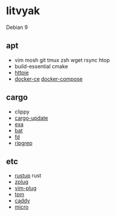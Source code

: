 # litvyak

Debian 9

## apt

- vim mosh git tmux zsh wget rsync htop
- build-essential cmake
- [httpie](https://httpie.org/)
- [docker-ce](https://docs.docker.com/install/linux/docker-ce/debian/) [docker-compose](https://docs.docker.com/compose/install/)

## cargo

- clippy
- [cargo-update](https://github.com/nabijaczleweli/cargo-update)
- [exa](https://github.com/ogham/exa)
- [bat](https://github.com/sharkdp/bat)
- [fd](https://github.com/sharkdp/fd)
- [ripgrep](https://github.com/BurntSushi/ripgrep)

## etc

- [rustup](https://rustup.rs/) rust
- [zplug](https://github.com/zplug/zplug)
- [vim-plug](https://github.com/junegunn/vim-plug)
- [tpm](https://github.com/tmux-plugins/tpm)
- [caddy](https://caddyserver.com)
- [micro](https://github.com/zyedidia/micro)
